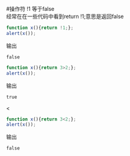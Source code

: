 #操作符
!1 等于false			
经常在在一些代码中看到return !1;意思是返回false
```js
function x(){return !1;};
alert(x());
```
输出
```text
false
```
>
```js
function x(){return 3>2;};
alert(x());
```
输出
```text
true
```
<
```js
function x(){return 3<2;};
alert(x());
```
输出
```text
false
```